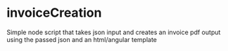 # invoiceCreation
Simple node script that takes json input and creates an invoice pdf output using the passed json and an html/angular template
